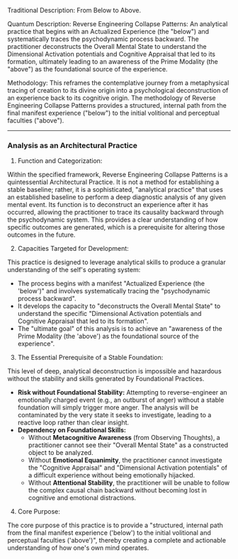   

Traditional Description: From Below to Above.

Quantum Description: Reverse Engineering Collapse Patterns: An analytical practice that begins with an Actualized Experience (the "below") and systematically traces the psychodynamic process backward. The practitioner deconstructs the Overall Mental State to understand the Dimensional Activation potentials and Cognitive Appraisal that led to its formation, ultimately leading to an awareness of the Prime Modality (the "above") as the foundational source of the experience.

Methodology: This reframes the contemplative journey from a metaphysical tracing of creation to its divine origin into a psychological deconstruction of an experience back to its cognitive origin. The methodology of Reverse Engineering Collapse Patterns provides a structured, internal path from the final manifest experience ("below") to the initial volitional and perceptual faculties ("above").

---

### Analysis as an Architectural Practice

1. Function and Categorization:

Within the specified framework, Reverse Engineering Collapse Patterns is a quintessential Architectural Practice. It is not a method for establishing a stable baseline; rather, it is a sophisticated, "analytical practice" that uses an established baseline to perform a deep diagnostic analysis of any given mental event. Its function is to deconstruct an experience after it has occurred, allowing the practitioner to trace its causality backward through the psychodynamic system. This provides a clear understanding of how specific outcomes are generated, which is a prerequisite for altering those outcomes in the future.

2. Capacities Targeted for Development:

This practice is designed to leverage analytical skills to produce a granular understanding of the self's operating system:

- The process begins with a manifest "Actualized Experience (the 'below')" and involves systematically tracing the "psychodynamic process backward".
- It develops the capacity to "deconstructs the Overall Mental State" to understand the specific "Dimensional Activation potentials and Cognitive Appraisal that led to its formation".
- The "ultimate goal" of this analysis is to achieve an "awareness of the Prime Modality (the 'above') as the foundational source of the experience".

3. The Essential Prerequisite of a Stable Foundation:

This level of deep, analytical deconstruction is impossible and hazardous without the stability and skills generated by Foundational Practices.

- **Risk without Foundational Stability:** Attempting to reverse-engineer an emotionally charged event (e.g., an outburst of anger) without a stable foundation will simply trigger more anger. The analysis will be contaminated by the very state it seeks to investigate, leading to a reactive loop rather than clear insight.
- **Dependency on Foundational Skills:**
    - Without **Metacognitive Awareness** (from Observing Thoughts), a practitioner cannot see their "Overall Mental State" as a constructed object to be analyzed.
    - Without **Emotional Equanimity**, the practitioner cannot investigate the "Cognitive Appraisal" and "Dimensional Activation potentials" of a difficult experience without being emotionally hijacked.
    - Without **Attentional Stability**, the practitioner will be unable to follow the complex causal chain backward without becoming lost in cognitive and emotional distractions.

4. Core Purpose:

The core purpose of this practice is to provide a "structured, internal path from the final manifest experience ('below') to the initial volitional and perceptual faculties ('above')", thereby creating a complete and actionable understanding of how one's own mind operates.